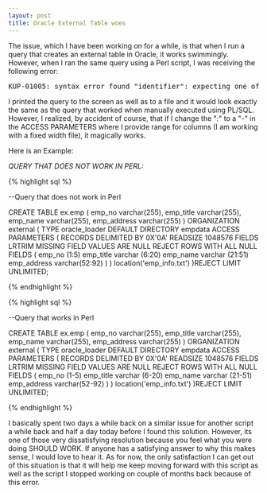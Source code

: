 ```yaml
---
layout: post
title: Oracle External Table woes
---
```


The issue, which I have been working on for a while, is that when I run a query that creates an external table in Oracle, it works swimmingly. However, when I ran the same query using a Perl script, I was receiving the following error:

<pre>KUP-01005: syntax error found "identifier": expecting one of: "number, plussign"</pre>

I printed the query to the screen as well as to a file and it would look exactly the same as the query that worked when manually executed using PL/SQL. However, I realized, by accident of course, that if I change the ":" to a "-" in the ACCESS PARAMETERS where I provide range for columns (I am working with a fixed width file), it magically works.

Here is an Example:

*QUERY THAT DOES NOT WORK IN PERL:*

{% highlight sql %}

--Query that does not work in Perl

CREATE TABLE ex.emp
(
  emp_no varchar(255),
  emp_title varchar(255),
  emp_name varchar(255),
  emp_address varchar(255)
)
ORGANIZATION external
(
  TYPE oracle_loader
  DEFAULT DIRECTORY empdata
  ACCESS PARAMETERS
  (
      RECORDS DELIMITED BY 0X\'0A\'
      READSIZE 1048576
      FIELDS LRTRIM
      MISSING FIELD VALUES ARE NULL
      REJECT ROWS WITH ALL NULL FIELDS
      (
        emp_no (1:5)
        emp_title varchar (6:20)
        emp_name varchar (21:51)
        emp_address varchar(52:92)
      )
  ) location('emp_info.txt')
)REJECT LIMIT UNLIMITED;

{% endhighlight %}

{% highlight sql %}

--Query that works in Perl

CREATE TABLE ex.emp
(
  emp_no varchar(255),
  emp_title varchar(255),
  emp_name varchar(255),
  emp_address varchar(255)
)
ORGANIZATION external
(
  TYPE oracle_loader
  DEFAULT DIRECTORY empdata
  ACCESS PARAMETERS
  (
      RECORDS DELIMITED BY 0X\'0A\'
      READSIZE 1048576
      FIELDS LRTRIM
      MISSING FIELD VALUES ARE NULL
      REJECT ROWS WITH ALL NULL FIELDS
      (
        emp_no (1-5)
        emp_title varchar (6-20)
        emp_name varchar (21-51)
        emp_address varchar(52-92)
      )
  ) location('emp_info.txt')
)REJECT LIMIT UNLIMITED;

{% endhighlight %}

I basically spent two days a while back on a similar issue for another script a while back and half a day today before I found this solution. However, its one of those very dissatisfying resolution because you feel what you were doing SHOULD WORK. If anyone has a satisfying answer to why this makes sense, I would love to hear it. As for now, the only satisfaction I can get out of this situation is that it will help me keep moving forward with this script as well as the script I stopped working on couple of months back because of this error.
